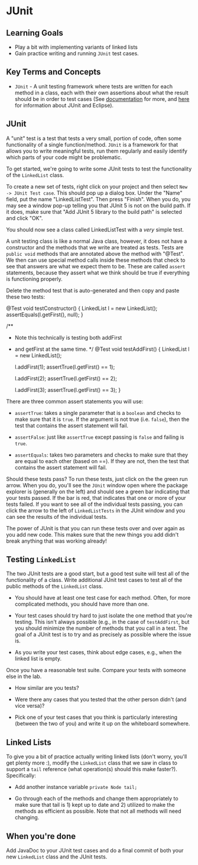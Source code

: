 # JUnit

## Learning Goals

* Play a bit with implementing variants of linked lists
* Gain practice writing and running `JUnit` test cases.

## Key Terms and Concepts

* `JUnit` - A unit testing framework where tests are written for each method in a class, each with their own assertions about what the result should be in order to test cases (See [documentation](https://junit.org/junit5/) for more, and [here](https://www.qualitestgroup.com/resources/knowledge-center/how-to-guide/set-junit-eclipse/) for information about JUnit and Eclipse).

## JUnit

A "unit" test is a test that tests a very small, portion of code, often some functionality of a single function/method.  `JUnit` is a framework for that allows you to write meaningful tests, run them regularly and easily identify which parts of your code might be problematic.

To get started, we're going to write some JUnit tests to test the functionality of the `LinkedList` class.

To create a new set of tests, right click on your project and then select `New -> JUnit Test case`.  This should pop up a dialog box.  Under the "Name" field, put the name "LinkedListTest". Then press "Finish".  When you do, you may see a window pop-up telling you that JUnit 5 is not on the build path.  If it does, make sure that "Add JUnit 5 library to the build path" is selected and click "OK".

You should now see a class called LinkedListTest with a *very* simple test.

A unit testing class is like a normal Java class, however, it does not have a constructor and the methods that we write are treated as tests.  Tests are `public void` methods that are annotated above the method with "@Test".  We then can use special method calls inside these methods that check to see that answers are what we expect them to be.  These are called `assert` statements, because they assert what we think should be true if everything is functioning properly.

Delete the method test that is auto-generated and then copy and paste these two tests:


@Test
void testConstructor() {
	LinkedList<Integer> l = new LinkedList<Integer>();
	assertEquals(l.getFirst(), null);
}

/**
 * Note this technically is testing both addFirst
 * and getFirst at the same time.
 */
@Test
void testAddFirst() {
	LinkedList<Integer> l = new LinkedList<Integer>();
	
	l.addFirst(1);
	assertTrue(l.getFirst() == 1);
	
	l.addFirst(2);
	assertTrue(l.getFirst() == 2);

	l.addFirst(3);
	assertTrue(l.getFirst() == 3);
}



There are three common assert statements you will use:

* `assertTrue`: takes a single parameter that is a `boolean` and checks to make sure that it is `true`.  If the argument is not true (i.e. `false`), then the test that contains the assert statement will fail.

* `assertFalse`: just like `assertTrue` except passing is `false` and failing is `true`.

* `assertEquals`: takes two parameters and checks to make sure that they are equal to each other (based on ==).  If they are not, then the test that contains the assert statement will fail.

Should these tests pass?  To run these tests, just click on the the green run arrow.  When you do, you'll see the `JUnit` window open where the package explorer is (generally on the left) and should see a green bar indicating that your tests passed.  If the bar is red, that indicates that one or more of your tests failed.  If you want to see all of the individual tests passing, you can click the arrow to the left of `LinkedListTests` in the JUnit window and you can see the results of the individual tests.

The power of JUnit is that you can run these tests over and over again as you add new code.  This makes sure that the new things you add didn't break anything that was working already!

## Testing `LinkedList`

The two JUnit tests are a good start, but a good test suite will test all of the functionality of a class.  Write additional JUnit test cases to test all of the public methods of the `LinkedList` class.

* You should have at least one test case for each method.  Often, for more complicated methods, you should have more than one.

* Your test cases should try hard to just isolate the one method that you're testing.  This isn't always possible (e.g., in the case of `testAddFirst`, but you should minimize the number of methods that you call in a test.  The goal of a JUnit test is to try and as precisely as possible where the issue is.

* As you write your test cases, think about edge cases, e.g., when the linked list is empty.


Once you have a reasonable test suite. Compare your tests with someone else in the lab.

* How similar are you tests?

* Were there any cases that you tested that the other person didn't (and vice versa)?

* Pick one of your test cases that you think is particularly interesting (between the two of you) and write it up on the whiteboard somewhere.

## Linked Lists

To give you a bit of practice actually writing linked lists (don't worry, you'll get plenty more :), modify the `LinkedList` class that we saw in class to support a `tail` reference (what operation(s) should this make faster?).  Specifically:

* Add another instance variable `private Node tail;`

* Go through each of the methods and change them appropriately to make sure that tail is 1) kept up to date and 2) utilized to make the methods as efficient as possible.  Note that not all methods will need changing.

## When you're done

Add JavaDoc to your JUnit test cases and do a final commit of both your new `LinkedList` class and the JUnit tests.

